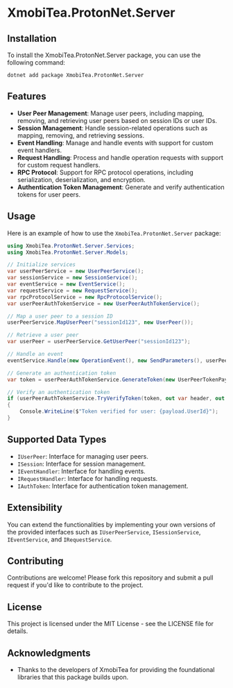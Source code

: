 # XmobiTea.ProtonNet.Server

## Installation
To install the XmobiTea.ProtonNet.Server package, you can use the following command:

```
dotnet add package XmobiTea.ProtonNet.Server
```

## Features
- **User Peer Management**: Manage user peers, including mapping, removing, and retrieving user peers based on session IDs or user IDs.
- **Session Management**: Handle session-related operations such as mapping, removing, and retrieving sessions.
- **Event Handling**: Manage and handle events with support for custom event handlers.
- **Request Handling**: Process and handle operation requests with support for custom request handlers.
- **RPC Protocol**: Support for RPC protocol operations, including serialization, deserialization, and encryption.
- **Authentication Token Management**: Generate and verify authentication tokens for user peers.

## Usage
Here is an example of how to use the `XmobiTea.ProtonNet.Server` package:

```csharp
using XmobiTea.ProtonNet.Server.Services;
using XmobiTea.ProtonNet.Server.Models;

// Initialize services
var userPeerService = new UserPeerService();
var sessionService = new SessionService();
var eventService = new EventService();
var requestService = new RequestService();
var rpcProtocolService = new RpcProtocolService();
var userPeerAuthTokenService = new UserPeerAuthTokenService();

// Map a user peer to a session ID
userPeerService.MapUserPeer("sessionId123", new UserPeer());

// Retrieve a user peer
var userPeer = userPeerService.GetUserPeer("sessionId123");

// Handle an event
eventService.Handle(new OperationEvent(), new SendParameters(), userPeer, new Session());

// Generate an authentication token
var token = userPeerAuthTokenService.GenerateToken(new UserPeerTokenPayload { UserId = "user123" });

// Verify an authentication token
if (userPeerAuthTokenService.TryVerifyToken(token, out var header, out var payload))
{
    Console.WriteLine($"Token verified for user: {payload.UserId}");
}
```

## Supported Data Types
- `IUserPeer`: Interface for managing user peers.
- `ISession`: Interface for session management.
- `IEventHandler`: Interface for handling events.
- `IRequestHandler`: Interface for handling requests.
- `IAuthToken`: Interface for authentication token management.

## Extensibility
You can extend the functionalities by implementing your own versions of the provided interfaces such as `IUserPeerService`, `ISessionService`, `IEventService`, and `IRequestService`.

## Contributing
Contributions are welcome! Please fork this repository and submit a pull request if you'd like to contribute to the project.

## License
This project is licensed under the MIT License - see the LICENSE file for details.

## Acknowledgments
- Thanks to the developers of XmobiTea for providing the foundational libraries that this package builds upon.
